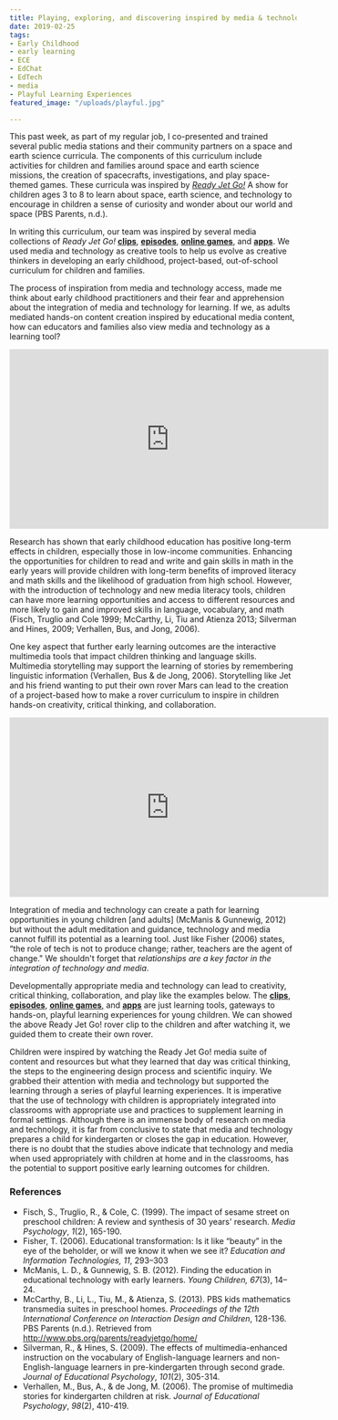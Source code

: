 ```yaml
---
title: Playing, exploring, and discovering inspired by media & technology
date: 2019-02-25
tags:
- Early Childhood
- early learning
- ECE
- EdChat
- EdTech
- media
- Playful Learning Experiences
featured_image: "/uploads/playful.jpg"

---
```

This past week, as part of my regular job, I co-presented and trained several public media stations and their community partners on a space and earth science curricula. The components of this curriculum include activities for children and families around space and earth science missions, the creation of spacecrafts, investigations, and play space-themed games. These curricula was inspired by *[Ready Jet Go!](https://pbskids.org/readyjetgo/)* A show for children ages 3 to 8 to learn about space, earth science, and technology to encourage in children a sense of curiosity and wonder about our world and space (PBS Parents, n.d.).

In writing this curriculum, our team was inspired by several media collections of _Ready Jet Go!_ **[clips](https://pbskids.org/readyjetgo/video.html)**, **[episodes](https://pbskids.org/readyjetgo/video.html)**, [**online games**](https://pbskids.org/readyjetgo/games.html), and **[apps](https://pbskids.org/apps/ready-jet-go-space-explorer.html)**. We used media and technology as creative tools to help us evolve as creative thinkers in developing an early childhood, project-based, out-of-school curriculum for children and families.

The process of inspiration from media and technology access, made me think about early childhood practitioners and their fear and apprehension about the integration of media and technology for learning. If we, as adults mediated hands-on content creation inspired by educational media content, how can educators and families also view media and technology as a learning tool?

<iframe width="560" height="315" src="https://www.youtube-nocookie.com/embed/OWBhFOyr5Ow" frameborder="0" allow="accelerometer; autoplay; encrypted-media; gyroscope; picture-in-picture" allowfullscreen=""></iframe>

Research has shown that early childhood education has positive long-term effects in children, especially those in low-income communities. Enhancing the opportunities for children to read and write and gain skills in math in the early years will provide children with long-term benefits of improved literacy and math skills and the likelihood of graduation from high school. However, with the introduction of technology and new media literacy tools, children can have more learning opportunities and access to different resources and more likely to gain and improved skills in language, vocabulary, and math (Fisch, Truglio and Cole 1999; McCarthy, Li, Tiu and Atienza 2013; Silverman and Hines, 2009; Verhallen, Bus, and Jong, 2006).

One key aspect that further early learning outcomes are the interactive multimedia tools that impact children thinking and language skills. Multimedia storytelling may support the learning of stories by remembering linguistic information (Verhallen, Bus & de Jong, 2006). Storytelling like Jet and his friend wanting to put their own rover Mars can lead to the creation of a project-based how to make a rover curriculum to inspire in children hands-on creativity, critical thinking, and collaboration.

<iframe width="560" height="315" src="https://www.youtube-nocookie.com/embed/1sLVJO1hclU" frameborder="0" allow="accelerometer; autoplay; encrypted-media; gyroscope; picture-in-picture" allowfullscreen=""></iframe>

Integration of media and technology can create a path for learning opportunities in young children [and adults] (McManis & Gunnewig, 2012) but without the adult meditation and guidance, technology and media cannot fulfill its potential as a learning tool. Just like Fisher (2006) states, “the role of tech is not to produce change; rather, teachers are the agent of change." We shouldn't forget that _relationships are a key factor in the integration of technology and media_.

Developmentally appropriate media and technology can lead to creativity, critical thinking, collaboration, and play like the examples below. The **[clips](https://pbskids.org/readyjetgo/video.html)**, **[episodes](https://pbskids.org/readyjetgo/video.html)**, [**online games**,](https://pbskids.org/readyjetgo/games.html) and [**apps**](https://pbskids.org/apps/ready-jet-go-space-explorer.html) are just learning tools, gateways to hands-on, playful learning experiences for young children. We can showed the above Ready Jet Go! rover clip to the children and after watching it, we guided them to create their own rover. 

Children were inspired by watching the Ready Jet Go! media suite of content and resources but what they learned that day was critical thinking, the steps to the engineering design process and scientific inquiry. We grabbed their attention with media and technology but supported the learning through a series of playful learning experiences. It is imperative that the use of technology with children is appropriately integrated into classrooms with appropriate use and practices to supplement learning in formal settings. Although there is an immense body of research on media and technology, it is far from conclusive to state that media and technology prepares a child for kindergarten or closes the gap in education. However, there is no doubt that the studies above indicate that technology and media when used appropriately with children at home and in the classrooms, has the potential to support positive early learning outcomes for children.

### References
* Fisch, S., Truglio, R., & Cole, C. (1999). The impact of sesame street on preschool children: A review and synthesis of 30 years' research. _Media Psychology_, _1_(2), 165-190. 
* Fisher, T. (2006). Educational transformation: Is it like “beauty” in the eye of the beholder, or will we know it when we see it? _Education and Information Technologies, 11_, 293–303
* McManis, L. D., & Gunnewig, S. B. (2012). Finding the education in educational technology with early learners. _Young Children, 67_(3), 14–24.
* McCarthy, B., Li, L., Tiu, M., & Atienza, S. (2013). PBS kids mathematics transmedia suites in preschool homes. _Proceedings of the 12th International Conference on Interaction Design and Children_, 128-136. PBS Parents (n.d.). Retrieved from http://www.pbs.org/parents/readyjetgo/home/ 
* Silverman, R., & Hines, S. (2009). The effects of multimedia-enhanced instruction on the vocabulary of English-language learners and non-English-language learners in pre-kindergarten through second grade. _Journal of Educational Psychology_, _101_(2), 305-314.
* Verhallen, M., Bus, A., & de Jong, M. (2006). The promise of multimedia stories for kindergarten children at risk. _Journal of Educational Psychology_, _98_(2), 410-419.
